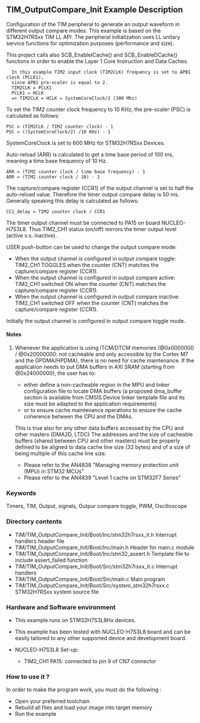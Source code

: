 ## <b>TIM_OutputCompare_Init Example Description</b>

Configuration of the TIM peripheral to generate an output
waveform in different output compare modes. This example is based on the
STM32H7RSxx TIM LL API. The peripheral initialization uses
LL unitary service functions for optimization purposes (performance and size).

This project calls also SCB_EnableICache() and SCB_EnableDCache() functions in order to enable
the Layer 1 Core Instruction and Data Caches.

      In this example TIM2 input clock (TIM2CLK) frequency is set to APB1 clock (PCLK1),
      since APB1 pre-scaler is equal to 2.
      TIM2CLK = PCLK1
      PCLK1 = HCLK
      => TIM2CLK = HCLK = SystemCoreClock/2 (300 Mhz)

To set the TIM2 counter clock frequency to 10 KHz, the pre-scaler (PSC) is
calculated as follows:

    PSC = (TIM2CLK / TIM2 counter clock) - 1
    PSC = ((SystemCoreClock/2) /10 KHz) - 1

SystemCoreClock is set to 600 MHz for STM32H7RSxx Devices.

Auto-reload (ARR) is calculated to get a time base period of 100 ms,
meaning a time base frequency of 10 Hz.

    ARR = (TIM2 counter clock / time base frequency) - 1
    ARR = (TIM2 counter clock / 10) - 1

The capture/compare register (CCR1) of the output channel is set to half the
auto-reload value. Therefore the timer output compare delay is 50 ms.
Generally speaking this delay is calculated as follows:

    CC1_delay = TIM2 counter clock / CCR1

The timer output channel must be connected to PA15 on board NUCLEO-H7S3L8.
Thus TIM2_CH1 status (on/off) mirrors the timer output level (active v.s. inactive).

USER push-button can be used to change the output compare mode:

  - When the output channel is configured in output compare toggle:  TIM2_CH1
    TOGGLES when the counter (CNT) matches the capture/compare register (CCR1).
  - When the output channel is configured in output compare active:  TIM2_CH1
    switched ON when the counter (CNT) matches the capture/compare register
    (CCR1).
  - When the output channel is configured in output compare inactive:  TIM2_CH1
    switched OFF when the counter (CNT) matches the capture/compare register
    (CCR1).

Initially the output channel is configured in output compare toggle mode.

#### <b>Notes</b>

 1. Whenever the application is using ITCM/DTCM memories (@0x0000000 / @0x20000000: not cacheable and only accessible
    by the Cortex M7 and the GPDMA/HPDMA), there is no need for cache maintenance.
    If the application needs to put DMA buffers in AXI SRAM (starting from @0x24000000), the user has to:
    - either define a non-cacheable region in the MPU and linker configuration file to locate DMA buffers
      (a proposed dma_buffer section is available from CMSIS Device linker template file and its size must
      be adapted to the application requirements)
    - or to ensure cache maintenance operations to ensure the cache coherence between the CPU and the DMAs.

	This is true also for any other data buffers accessed by the CPU and other masters (DMA2D, LTDC)
    The addresses and the size of cacheable buffers (shared between CPU and other masters)
    must be properly defined to be aligned to data cache line size (32 bytes) and of a size of being multiple
    of this cache line size.
    - Please refer to the AN4838 "Managing memory protection unit (MPU) in STM32 MCUs"
    - Please refer to the AN4839 "Level 1 cache on STM32F7 Series"

### <b>Keywords</b>

Timers, TIM, Output, signals, Outpur compare toggle, PWM, Oscilloscope

### <b>Directory contents</b>

  - TIM/TIM_OutputCompare_Init/Boot/Inc/stm32h7rsxx_it.h        Interrupt handlers header file
  - TIM/TIM_OutputCompare_Init/Boot/Inc/main.h                  Header for main.c module
  - TIM/TIM_OutputCompare_Init/Boot/Inc/stm32_assert.h          Template file to include assert_failed function
  - TIM/TIM_OutputCompare_Init/Boot/Src/stm32h7rsxx_it.c        Interrupt handlers
  - TIM/TIM_OutputCompare_Init/Boot/Src/main.c                  Main program
  - TIM/TIM_OutputCompare_Init/Boot/Src/system_stm32h7rsxx.c    STM32H7RSxx system source file


### <b>Hardware and Software environment</b>

  - This example runs on STM32H7S3L8Hx devices.

  - This example has been tested with NUCLEO-H7S3L8 board and can be
    easily tailored to any other supported device and development board.
  - NUCLEO-H7S3L8 Set-up:
      - TIM2_CH1  PA15: connected to pin 9 of CN7 connector

### <b>How to use it ?</b>

In order to make the program work, you must do the following :

 - Open your preferred toolchain
 - Rebuild all files and load your image into target memory
 - Run the example

